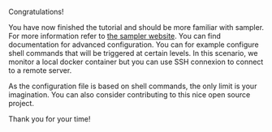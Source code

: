 Congratulations!

You have now finished the tutorial and should be more familiar with sampler.
For more information refer to [the sampler website](https://sampler.dev/). You can find documentation for advanced configuration. You can for example configure shell commands that will be triggered at certain levels. In this scenario, we monitor a local docker container but you can use SSH connexion to connect to a remote server.

As the configuration file is based on shell commands, the only limit is your imagination.
You can also consider contributing to this nice open source project.

Thank you for your time!
